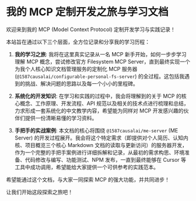 # 我的 MCP 定制开发之旅与学习文档

欢迎来到我的 MCP (Model Context Protocol) 定制开发学习与实践记录！

本站旨在通过以下三个层面，全方位记录和分享我的学习历程：

1.  **我的学习之旅**: 我将在这里真实记录从一名 MCP 新手开始，如何一步步学习理解 MCP 概念，尝试修改官方 Filesystem MCP Server，直到最终实现一个为我个人核心知识文档管理服务的定制化 MCP 服务器 (`@1587causalai/configurable-personal-fs-server`) 的全过程。这包括我遇到的挑战、解决问题的思路以及每一个小小的里程碑。

2.  **系统化的开发知识**: 在学习和实践的过程中，我会将理解到的关于 MCP 的核心概念、工作原理、开发流程、API 规范以及相关的技术点进行梳理和总结，力求形成一套系统化的中文教学内容，希望能为同样对 MCP 开发感兴趣的伙伴们提供一份清晰易懂的学习资料。

3.  **手把手的实战案例**: 本文档的核心将围绕 `@1587causalai/me-server` (ME Server) 的开发过程展开。我会将这个特定需求（即提供对个人简历、认知内核、项目概览三个核心 Markdown 文档的读取与更新访问）的服务器开发，作为一个完整的手把手案例进行详细拆解和记录，从最初的需求构思、环境准备、代码修改与编写、功能测试、NPM 发布，一直到最终能够在 Cursor 等工具中成功调用，希望能给大家提供一个可供参考的实践范本。

希望能通过这个文档，与大家一同探索 MCP 的强大功能，并共同进步！

让我们开始这段探索之旅吧！ 